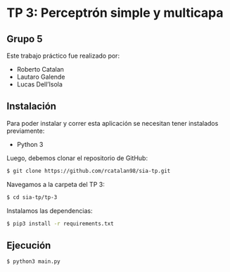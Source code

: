 # TP 3: Perceptrón simple y multicapa

## Grupo 5

Este trabajo práctico fue realizado por:

- Roberto Catalan
- Lautaro Galende
- Lucas Dell’Isola

## Instalación

Para poder instalar y correr esta aplicación se necesitan tener instalados previamente:

- Python 3

Luego, debemos clonar el repositorio de GitHub:

```bash
$ git clone https://github.com/rcatalan98/sia-tp.git
```

Navegamos a la carpeta del TP 3:

```bash
$ cd sia-tp/tp-3
```

Instalamos las dependencias:

```bash
$ pip3 install -r requirements.txt
```

## Ejecución

```bash
$ python3 main.py
```
  















